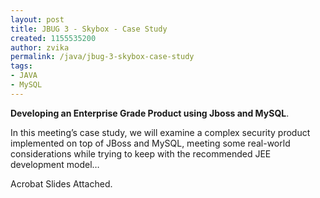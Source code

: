 ```yaml
---
layout: post
title: JBUG 3 - Skybox - Case Study
created: 1155535200
author: zvika
permalink: /java/jbug-3-skybox-case-study
tags:
- JAVA
- MySQL
---
```

<p><strong>Developing an Enterprise Grade Product using Jboss and MySQL</strong>.</p>
<p>In this meeting&rsquo;s case study, we will examine a complex security product implemented on top of JBoss and MySQL, meeting some real-world considerations while trying to keep with the recommended JEE development model&hellip;</p>
<p>Acrobat Slides Attached.</p>
<p>&nbsp;</p>
<p>&nbsp;</p>
<p>&nbsp;</p>

